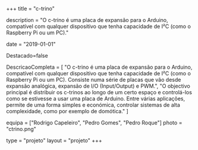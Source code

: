 +++ 
title = "c-trino" 

description = "O c-trino é uma placa de expansão para o Arduino, compatível com qualquer dispositivo que tenha capacidade de I²C (como o Raspberry Pi ou um PC)."

date = "2019-01-01" 

Destacado=false 

DescricaoCompleta = [ "O c-trino é uma placa de expansão para o Arduino, compatível com qualquer dispositivo que tenha capacidade de I²C (como o Raspberry Pi ou um PC). Consiste numa série de placas que vão desde expansão analógica, expansão de I/O (Input/Output) e PWM.", "O objectivo principal é distribuir os c-trinos ao longo de um certo espaço e controlá-los como se estivesse a usar uma placa de Arduino. Entre várias aplicações, permite de uma forma simples e económica, controlar sistemas de alta complexidade, como por exemplo de domótica." ]

equipa = ["Rodrigo Capeleiro", "Pedro Gomes", "Pedro Roque"]
photo = "ctrino.png"

type = "projeto" 
layout = "projeto" 
+++
